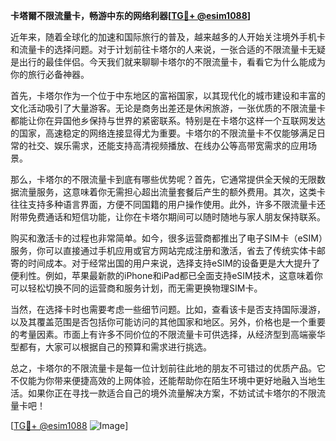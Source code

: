 **卡塔爾不限流量卡，畅游中东的网络利器[[TG💪+ @esim1088](https://t.me/s/esim1088)]**

近年来，随着全球化的加速和国际旅行的普及，越来越多的人开始关注境外手机卡和流量卡的选择问题。对于计划前往卡塔尔的人来说，一张合适的不限流量卡无疑是出行的最佳伴侣。今天我们就来聊聊卡塔尔的不限流量卡，看看它为什么能成为你的旅行必备神器。

首先，卡塔尔作为一个位于中东地区的富裕国家，以其现代化的城市建设和丰富的文化活动吸引了大量游客。无论是商务出差还是休闲旅游，一张优质的不限流量卡都能让你在异国他乡保持与世界的紧密联系。特别是在卡塔尔这样一个互联网发达的国家，高速稳定的网络连接显得尤为重要。卡塔尔的不限流量卡不仅能够满足日常的社交、娱乐需求，还能支持高清视频播放、在线办公等高带宽需求的应用场景。

那么，卡塔尔的不限流量卡到底有哪些优势呢？首先，它通常提供全天候的无限数据流量服务，这意味着你无需担心超出流量套餐后产生的额外费用。其次，这类卡往往支持多种语言界面，方便不同国籍的用户操作使用。此外，许多不限流量卡还附带免费通话和短信功能，让你在卡塔尔期间可以随时随地与家人朋友保持联系。

购买和激活卡的过程也非常简单。如今，很多运营商都推出了电子SIM卡（eSIM）服务，你可以直接通过手机应用或官方网站完成注册和激活，省去了传统实体卡邮寄的时间成本。对于经常出国的用户来说，选择支持eSIM的设备更是大大提升了便利性。例如，苹果最新款的iPhone和iPad都已全面支持eSIM技术，这意味着你可以轻松切换不同的运营商和服务计划，而无需更换物理SIM卡。

当然，在选择卡时也需要考虑一些细节问题。比如，查看该卡是否支持国际漫游，以及其覆盖范围是否包括你可能访问的其他国家和地区。另外，价格也是一个重要的考量因素。市面上有许多不同价位的不限流量卡可供选择，从经济型到高端豪华型都有，大家可以根据自己的预算和需求进行挑选。

总之，卡塔尔的不限流量卡是每一位计划前往此地的朋友不可错过的优质产品。它不仅能为你带来便捷高效的上网体验，还能帮助你在陌生环境中更好地融入当地生活。如果你正在寻找一款适合自己的境外流量解决方案，不妨试试卡塔尔的不限流量卡吧！

[[TG💪+ @esim1088](https://t.me/s/esim1088) ![Image](https://i.postimg.cc/4NQfJmqS/Snipaste-2025-05-13-00-14-12.png)]